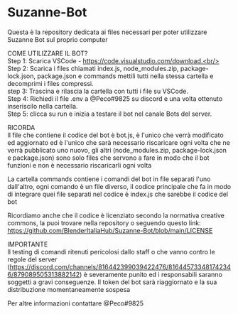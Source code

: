 # Suzanne-Bot
Questa è la repository dedicata ai files necessari per poter utilizzare Suzanne Bot sul proprio computer


COME UTILIZZARE IL BOT?<br/>
Step 1: Scarica VSCode - https://code.visualstudio.com/download.<br/>
Step 2: Scarica i files chiamati index.js, node_modules.zip, package-lock.json, package.json e commands mettili tutti nella stessa cartella e decomprimi i files compressi.<br/>
step 3: Trascina e rilascia la cartella con tutti i file su VSCode.<br/>
Step 4: Richiedi il file .env a @Peco#9825 su discord e una volta ottenuto inseriscilo nella cartella.<br/>
Step 5: clicca su run e inizia a testare il bot nel canale Bots del server.<br/>


RICORDA<br/>
Il file che contiene il codice del bot è bot.js, è l'unico che verrà modificato ed aggiornato ed è l'unico che sarà necessario riscaricare ogni volta che ne verrà pubblicato uno nuovo, gli altri (node_modules.zip, package-lock.json e package.json) sono solo files che servono a fare in modo che il bot funzioni e non è necessario riscaricarli ogni volta

La cartella commands contiene i comandi del bot in file separati l'uno dall'altro, ogni comando è un file diverso, il codice principale che fa in modo di integrare quei file separati nel codice è index.js che sarebbe il codice del bot

Ricordiamo anche che il codice è licenziato secondo la normativa creative commons, la puoi trovare nella repository o seguendo questo link: https://github.com/BlenderItaliaHub/Suzanne-Bot/blob/main/LICENSE

IMPORTANTE<br/>
Il testing di comandi ritenuti pericolosi dallo staff o che vanno contro le regole del server (https://discord.com/channels/816442399039422476/816445733481742346/879089505313882142) è severamente punito ed i responsabili saranno soggetti a gravi conseguenze. Il token del bot sarà riaggiornato e la sua distribuzione momentaneamente sospesa

Per altre informazioni contattare @Peco#9825
